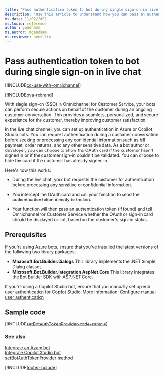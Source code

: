 ```yaml
---
title: "Pass authentication token to bot during single sign-on in live chat | Microsoft Docs"
description: "Use this article to understand how you can pass an authentication token to an Azure or Copilot Studio bot during single sign-on (SSO) in live chat."
ms.date: 11/02/2022
ms.topic: reference
author: gandhamm
ms.author: mgandham
ms.reviewer: nenellim
---
```


# Pass authentication token to bot during single sign-on in live chat

[!INCLUDE[cc-use-with-omnichannel](../includes/cc-use-with-omnichannel.md)]

[!INCLUDE[pva-rebrand](../includes/cc-pva-rebrand.md)]

With single sign-on (SSO) in Omnichannel for Customer Service, your bots can perform secure actions on behalf of the customer during an ongoing customer conversation.​ This provides a seamless, personalized, and secure experience for the customer, thereby improving customer satisfaction.

In the live chat channel, you can set up authentication in Azure or Copilot Studio bots. You can request authentication during a customer conversation before seeking or processing any confidential information such as bill payment, order returns, and any other sensitive data. As a bot author or developer, you can choose to show the OAuth card if the customer hasn't signed in or if the customer sign-in couldn't be validated. You can choose to hide the card if the customer has already signed in.

Here's how this works:

- During the live chat, your bot requests the customer for authentication before processing any sensitive or confidential information.
 
- You intercept the OAuth card and call your function to send the authentication token directly to the bot. 

- Your function will then pass an authentication token (if found) and tell Omnichannel for Customer Service whether the OAuth or sign-in card should be displayed or not, based on the customer's sign-in status.

## Prerequisites

If you're using Azure bots, ensure that you've installed the latest versions of the following two library packages:
- **Microsoft.Bot.Builder.Dialogs** This library implements the .NET Simple Dialog classes.
- **Microsoft.Bot.Builder.Integration.AspNet.Core** This library integrates the Bot Builder SDK with ASP.NET Core.

If you're using a Copilot Studio bot, ensure that you manually set up end user authentication for Copilot Studio. More information: [Configure manual user authentication](/power-virtual-agents/configuration-end-user-authentication#manual-for-any-channel-including-teams)

## Sample code

[!INCLUDE[setBotAuthTokenProvider-code-sample](developer/reference/includes/setBotAuthTokenProvider-code-sample.md)]

### See also

[Integrate an Azure bot](configure-bot-azure.md)  
[Integrate Copilot Studio bot](configure-bot-virtual-agent.md)  
[setBotAuthTokenProvider method](developer/reference/methods/setBotAuthTokenProvider.md)  

[!INCLUDE[footer-include](../includes/footer-banner.md)]
